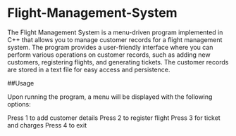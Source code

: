 # Flight-Management-System

The Flight Management System is a menu-driven program implemented in C++ that allows you to manage customer records
for a flight management system. The program provides a user-friendly interface where you can perform various operations
on customer records, such as adding new customers, registering flights, and generating tickets. The customer records
are stored in a text file for easy access and persistence.

##Usage

Upon running the program, a menu will be displayed with the following options:

Press 1 to add customer details
Press 2 to register flight
Press 3 for ticket and charges
Press 4 to exit

